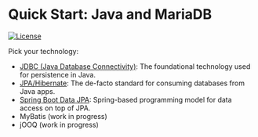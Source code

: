 # Quick Start: Java and MariaDB

[![License](https://img.shields.io/badge/License-MIT-blue.svg?style=plastic)](https://opensource.org/licenses/MIT)

Pick your technology:

- [JDBC (Java Database Connectivity)](jdbc/): The foundational technology used for persistence in Java.
- [JPA/Hibernate](jpa-hibernate): The de-facto standard for consuming databases from Java apps.
- [Spring Boot Data JPA](spring-boot-jpa/): Spring-based programming model for data access on top of JPA.
- MyBatis (work in progress)
- jOOQ (work in progress)
